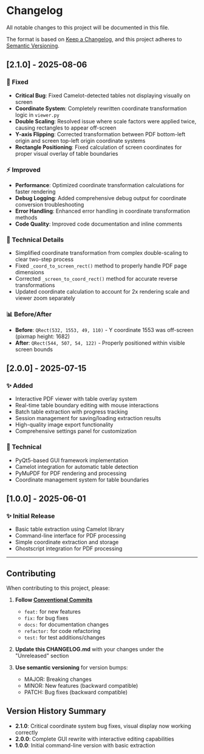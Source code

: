 # Changelog

All notable changes to this project will be documented in this file.

The format is based on [Keep a Changelog](https://keepachangelog.com/en/1.0.0/),
and this project adheres to [Semantic Versioning](https://semver.org/spec/v2.0.0.html).

## [2.1.0] - 2025-08-06

### 🐛 Fixed
- **Critical Bug**: Fixed Camelot-detected tables not displaying visually on screen
- **Coordinate System**: Completely rewritten coordinate transformation logic in `viewer.py`
- **Double Scaling**: Resolved issue where scale factors were applied twice, causing rectangles to appear off-screen
- **Y-axis Flipping**: Corrected transformation between PDF bottom-left origin and screen top-left origin coordinate systems
- **Rectangle Positioning**: Fixed calculation of screen coordinates for proper visual overlay of table boundaries

### ⚡ Improved
- **Performance**: Optimized coordinate transformation calculations for faster rendering
- **Debug Logging**: Added comprehensive debug output for coordinate conversion troubleshooting
- **Error Handling**: Enhanced error handling in coordinate transformation methods
- **Code Quality**: Improved code documentation and inline comments

### 🔧 Technical Details
- Simplified coordinate transformation from complex double-scaling to clear two-step process
- Fixed `_coord_to_screen_rect()` method to properly handle PDF page dimensions
- Corrected `_screen_to_coord_rect()` method for accurate reverse transformations
- Updated coordinate calculation to account for 2x rendering scale and viewer zoom separately

### 📊 Before/After
- **Before**: `QRect(532, 1553, 49, 110)` - Y coordinate 1553 was off-screen (pixmap height: 1682)
- **After**: `QRect(544, 507, 54, 122)` - Properly positioned within visible screen bounds

## [2.0.0] - 2025-07-15

### ✨ Added
- Interactive PDF viewer with table overlay system
- Real-time table boundary editing with mouse interactions
- Batch table extraction with progress tracking
- Session management for saving/loading extraction results
- High-quality image export functionality
- Comprehensive settings panel for customization

### 🔧 Technical
- PyQt5-based GUI framework implementation
- Camelot integration for automatic table detection
- PyMuPDF for PDF rendering and processing
- Coordinate management system for table boundaries

## [1.0.0] - 2025-06-01

### ✨ Initial Release
- Basic table extraction using Camelot library
- Command-line interface for PDF processing
- Simple coordinate extraction and storage
- Ghostscript integration for PDF processing

---

## Contributing

When contributing to this project, please:

1. **Follow [Conventional Commits](https://www.conventionalcommits.org/en/v1.0.0/)**
   - `feat:` for new features
   - `fix:` for bug fixes
   - `docs:` for documentation changes
   - `refactor:` for code refactoring
   - `test:` for test additions/changes

2. **Update this CHANGELOG.md** with your changes under the "Unreleased" section

3. **Use semantic versioning** for version bumps:
   - MAJOR: Breaking changes
   - MINOR: New features (backward compatible)
   - PATCH: Bug fixes (backward compatible)

## Version History Summary

- **2.1.0**: Critical coordinate system bug fixes, visual display now working correctly
- **2.0.0**: Complete GUI rewrite with interactive editing capabilities  
- **1.0.0**: Initial command-line version with basic extraction
